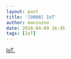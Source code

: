 ```yaml
---
layout: post
title: '[0008] IoT'
author: maninzoo
date: 2018-04-09 16:45
tags: [IoT]
---
```


[IoT.](https://goo.gl/U6RQ4z)
